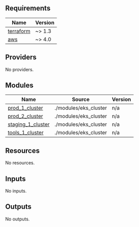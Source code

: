 ## Requirements

| Name | Version |
|------|---------|
| <a name="requirement_terraform"></a> [terraform](#requirement\_terraform) | ~> 1.3 |
| <a name="requirement_aws"></a> [aws](#requirement\_aws) | ~> 4.0 |

## Providers

No providers.

## Modules

| Name | Source | Version |
|------|--------|---------|
| <a name="module_prod_1_cluster"></a> [prod\_1\_cluster](#module\_prod\_1\_cluster) | ./modules/eks_cluster | n/a |
| <a name="module_prod_2_cluster"></a> [prod\_2\_cluster](#module\_prod\_2\_cluster) | ./modules/eks_cluster | n/a |
| <a name="module_staging_1_cluster"></a> [staging\_1\_cluster](#module\_staging\_1\_cluster) | ./modules/eks_cluster | n/a |
| <a name="module_tools_1_cluster"></a> [tools\_1\_cluster](#module\_tools\_1\_cluster) | ./modules/eks_cluster | n/a |

## Resources

No resources.

## Inputs

No inputs.

## Outputs

No outputs.
